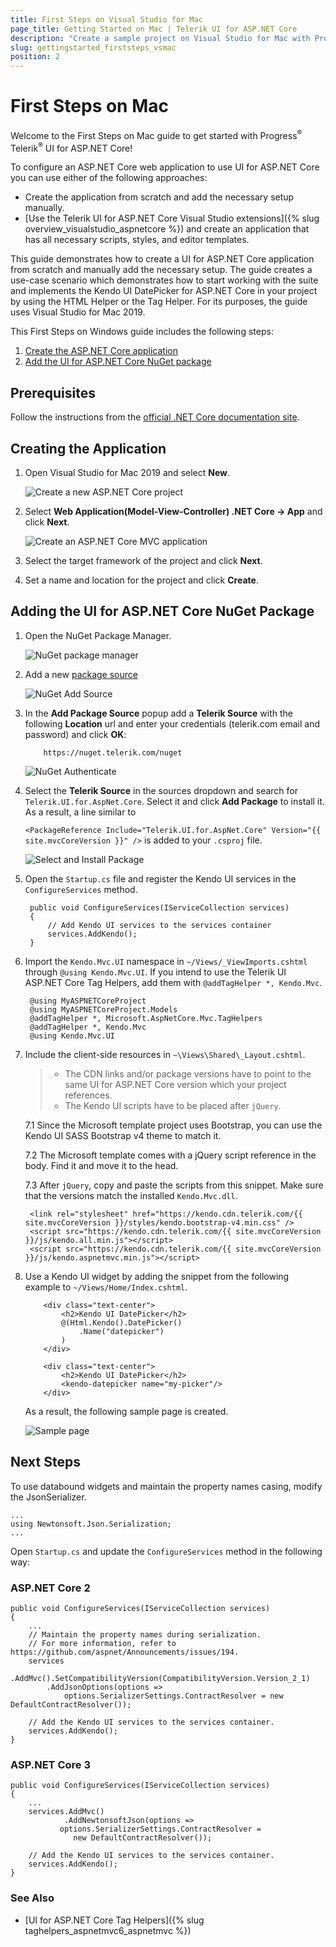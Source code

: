 ```yaml
---
title: First Steps on Visual Studio for Mac
page_title: Getting Started on Mac | Telerik UI for ASP.NET Core
description: "Create a sample project on Visual Studio for Mac with Progress Telerik UI for ASP.NET Core (aka MVC 6 or ASP.NET Core MVC)."
slug: gettingstarted_firststeps_vsmac
position: 2
---
```


# First Steps on Mac

Welcome to the First Steps on Mac guide to get started with Progress<sup>®</sup> Telerik<sup>®</sup> UI for ASP.NET Core!

To configure an ASP.NET Core web application to use UI for ASP.NET Core you can use either of the following approaches:

* Create the application from scratch and add the necessary setup manually.
* [Use the Telerik UI for ASP.NET Core Visual Studio extensions]({% slug overview_visualstudio_aspnetcore %}) and create an application that has all necessary scripts, styles, and editor templates.

This guide demonstrates how to create a UI for ASP.NET Core application from scratch and manually add the necessary setup. The guide creates a use-case scenario which demonstrates how to start working with the suite and implements the Kendo UI DatePicker for ASP.NET Core in your project by using the HTML Helper or the Tag Helper. For its purposes, the guide uses Visual Studio for Mac 2019.

This First Steps on Windows guide includes the following steps:

1. [Create the ASP.NET Core application](#creating-the-application)
1. [Add the UI for ASP.NET Core NuGet package](#adding-the-ui-for-aspnet-core-nuget-package)

## Prerequisites

Follow the instructions from the [official .NET Core documentation site](https://docs.microsoft.com/en-us/dotnet/core/macos-prerequisites?tabs=netcore2x).

## Creating the Application

1. Open Visual Studio for Mac 2019 and select **New**.

    ![Create a new ASP.NET Core project](images/mac-create-new.png)

2. Select **Web Application(Model-View-Controller) .NET Core -> App** and click **Next**.

    ![Create an ASP.NET Core MVC application](images/mac-select-web-app.png)

3. Select the target framework of the project and click **Next**.
4. Set a name and location for the project and click **Create**.    

## Adding the UI for ASP.NET Core NuGet Package

1. Open the NuGet Package Manager.

	![NuGet package manager](images/mac-manage-nuget.png)

2. Add a new [package source](https://docs.microsoft.com/en-us/visualstudio/mac/nuget-walkthrough?toc=%2Fnuget%2Ftoc.json&view=vsmac-2019#adding-package-sources)

	![NuGet Add Source](images/mac-add-nuget-source.png)

3.  In the **Add Package Source** popup add a **Telerik Source** with the following **Location** url and enter your credentials (telerik.com email and password) and click **OK**:

    ```
        https://nuget.telerik.com/nuget
    ```
	![NuGet Authenticate](images/mac-nuget-authenticate.png)

4. Select the **Telerik Source** in the sources dropdown and search for `Telerik.UI.for.AspNet.Core`. Select it and click **Add Package** to install it. 
As a result, a line similar to 

    `<PackageReference Include="Telerik.UI.for.AspNet.Core" Version="{{ site.mvcCoreVersion }}" />` is added to your `.csproj` file.

	![Select and Install Package](images/mac-nuget-install.png)

    

5. Open the `Startup.cs` file and register the Kendo UI services in the `ConfigureServices` method.

		public void ConfigureServices(IServiceCollection services)
		{
			// Add Kendo UI services to the services container
			services.AddKendo();
		}

6. Import the `Kendo.Mvc.UI` namespace in `~/Views/_ViewImports.cshtml` through `@using Kendo.Mvc.UI`. If you intend to use the Telerik UI ASP.NET Core Tag Helpers, add them with `@addTagHelper *, Kendo.Mvc`.

        
        @using MyASPNETCoreProject
	    @using MyASPNETCoreProject.Models
        @addTagHelper *, Microsoft.AspNetCore.Mvc.TagHelpers
        @addTagHelper *, Kendo.Mvc
        @using Kendo.Mvc.UI
        

7. Include the client-side resources in `~\Views\Shared\_Layout.cshtml`.

	> * The CDN links and/or package versions have to point to the same UI for ASP.NET Core version which your project references.
	> * The Kendo UI scripts have to be placed after `jQuery`.

    7.1 Since the Microsoft template project uses Bootstrap, you can use the Kendo UI SASS Bootstrap v4 theme to match it.

  	7.2 The Microsoft template comes with a jQuery script reference in the body. Find it and move it to the head.

    7.3 After `jQuery`, copy and paste the scripts from this snippet. Make sure that the versions match the installed `Kendo.Mvc.dll`.

		<link rel="stylesheet" href="https://kendo.cdn.telerik.com/{{ site.mvcCoreVersion }}/styles/kendo.bootstrap-v4.min.css" />
		<script src="https://kendo.cdn.telerik.com/{{ site.mvcCoreVersion }}/js/kendo.all.min.js"></script>   
		<script src="https://kendo.cdn.telerik.com/{{ site.mvcCoreVersion }}/js/kendo.aspnetmvc.min.js"></script>   			


8. Use a Kendo UI widget by adding the snippet from the following example to `~/Views/Home/Index.cshtml`.

	```tab-HtmlHelper
		<div class="text-center">
    		<h2>Kendo UI DatePicker</h2>
    		@(Html.Kendo().DatePicker()
       			.Name("datepicker")
    		)
		</div>
	```
	```tab-TagHelper
		<div class="text-center">
    		<h2>Kendo UI DatePicker</h2>
			<kendo-datepicker name="my-picker"/>
		</div>
	```

	As a result, the following sample page is created.

    ![Sample page](images/mac-sample-page.png)

## Next Steps

To use databound widgets and maintain the property names casing, modify the JsonSerializer. 

    ...
	using Newtonsoft.Json.Serialization;
	...

Open `Startup.cs` and update the `ConfigureServices` method in the following way:

###	ASP.NET Core 2

    public void ConfigureServices(IServiceCollection services)
	{
		...
		// Maintain the property names during serialization.
		// For more information, refer to https://github.com/aspnet/Announcements/issues/194.
		services
			.AddMvc().SetCompatibilityVersion(CompatibilityVersion.Version_2_1)
			.AddJsonOptions(options =>
				options.SerializerSettings.ContractResolver = new DefaultContractResolver());

		// Add the Kendo UI services to the services container.
		services.AddKendo();
	}

###	ASP.NET Core 3

    public void ConfigureServices(IServiceCollection services)
	{
		...
		services.AddMvc()
		        .AddNewtonsoftJson(options =>
			   options.SerializerSettings.ContractResolver =
			      new DefaultContractResolver());

		// Add the Kendo UI services to the services container.
		services.AddKendo();
	}

### See Also

* [UI for ASP.NET Core Tag Helpers]({% slug taghelpers_aspnetmvc6_aspnetmvc %})
